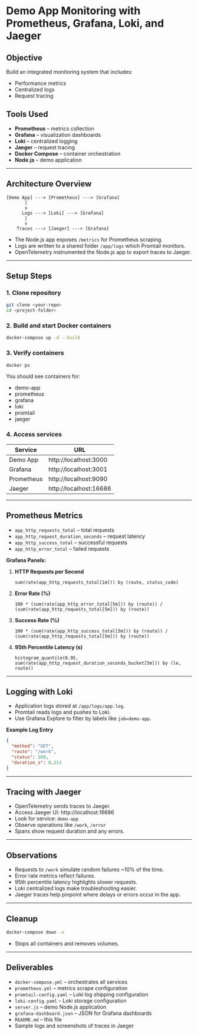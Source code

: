 # Demo App Monitoring with Prometheus, Grafana, Loki, and Jaeger

## Objective
Build an integrated monitoring system that includes:
- Performance metrics
- Centralized logs
- Request tracing

## Tools Used
- **Prometheus** – metrics collection  
- **Grafana** – visualization dashboards  
- **Loki** – centralized logging  
- **Jaeger** – request tracing  
- **Docker Compose** – container orchestration  
- **Node.js** – demo application  

---

## Architecture Overview

```
[Demo App] ---> [Prometheus] ---> [Grafana]
       |
       v
      Logs ---> [Loki] ---> [Grafana]
       |
       v
    Traces ---> [Jaeger] ---> [Grafana]
```

- The Node.js app exposes `/metrics` for Prometheus scraping.
- Logs are written to a shared folder `/app/logs` which Promtail monitors.
- OpenTelemetry instrumented the Node.js app to export traces to Jaeger.

---

## Setup Steps

### 1. Clone repository
```bash
git clone <your-repo>
cd <project-folder>
```

### 2. Build and start Docker containers
```bash
docker-compose up -d --build
```

### 3. Verify containers
```bash
docker ps
```
You should see containers for:
- demo-app
- prometheus
- grafana
- loki
- promtail
- jaeger

### 4. Access services
| Service | URL |
|---------|-----|
| Demo App | http://localhost:3000 |
| Grafana | http://localhost:3001 |
| Prometheus | http://localhost:9090 |
| Jaeger | http://localhost:16686 |

---

## Prometheus Metrics
- `app_http_requests_total` – total requests  
- `app_http_request_duration_seconds` – request latency  
- `app_http_success_total` – successful requests  
- `app_http_error_total` – failed requests  

**Grafana Panels:**
1. **HTTP Requests per Second**  
   ```promql
   sum(rate(app_http_requests_total[1m])) by (route, status_code)
   ```
2. **Error Rate (%)**
   ```promql
   100 * (sum(rate(app_http_error_total[5m])) by (route)) / (sum(rate(app_http_requests_total[5m])) by (route))
   ```
3. **Success Rate (%)**
   ```promql
   100 * (sum(rate(app_http_success_total[5m])) by (route)) / (sum(rate(app_http_requests_total[5m])) by (route))
   ```
4. **95th Percentile Latency (s)**
   ```promql
   histogram_quantile(0.95, sum(rate(app_http_request_duration_seconds_bucket[5m])) by (le, route))
   ```

---

## Logging with Loki
- Application logs stored at `/app/logs/app.log`.
- Promtail reads logs and pushes to Loki.
- Use Grafana Explore to filter by labels like `job=demo-app`.

**Example Log Entry**
```json
{
  "method": "GET",
  "route": "/work",
  "status": 500,
  "duration_s": 0.213
}
```

---

## Tracing with Jaeger
- OpenTelemetry sends traces to Jaeger.
- Access Jaeger UI: http://localhost:16686
- Look for service: `demo-app`
- Observe operations like `/work`, `/error`  
- Spans show request duration and any errors.

---

## Observations
- Requests to `/work` simulate random failures ~10% of the time.  
- Error rate metrics reflect failures.  
- 95th percentile latency highlights slower requests.  
- Loki centralized logs make troubleshooting easier.  
- Jaeger traces help pinpoint where delays or errors occur in the app.

---

## Cleanup
```bash
docker-compose down -v
```
- Stops all containers and removes volumes.

---

## Deliverables
- `docker-compose.yml` – orchestrates all services  
- `prometheus.yml` – metrics scrape configuration  
- `promtail-config.yaml` – Loki log shipping configuration  
- `loki-config.yaml` – Loki storage configuration  
- `server.js` – demo Node.js application  
- `grafana-dashboard.json` – JSON for Grafana dashboards  
- `README.md` – this file  
- Sample logs and screenshots of traces in Jaeger

